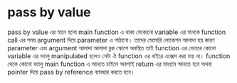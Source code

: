 # pass by value

pass by value এর মানে হলো main function এ থাকা যেকোনো variable এর মানকে function call এর সময় argument দিয়ে parameter এ পাঠানো।  তাদের মেমোরি লোকেশন আলাদা হয় কারণ parameter এবং argument আলাদা আলাদা ব্লক স্কোপে অবস্থিত তাই function এর ভেতরে কোনো variable এর ভ্যালু manipulated হলেও সেটা ঐ function এর বাইরে এক্সেস করা যায় না। function থেকে কোনো ভ্যালু main function এ আনতে চাইলে অবশ্যই return এর মাধ্যমে আনতে হবে অথবা pointer দিয়ে pass by reference ব্যাবহার করতে হবে।&#x20;
